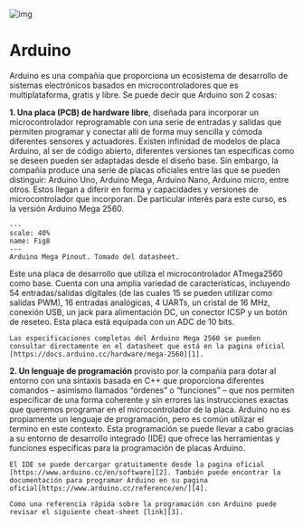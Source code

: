 ![img](../_static/img/arduinoHeader.png) 

# Arduino
Arduino es una compañía que proporciona un ecosistema de desarrollo de sistemas electrónicos basados en microcontroladores que es multiplataforma, gratis y libre. Se puede decir que Arduino son 2 cosas:


**1. Una placa (PCB) de hardware libre**, diseñada para incorporar un microcontrolador reprogramable con una serie de entradas y salidas que permiten programar y conectar allí de forma muy sencilla y cómoda diferentes sensores y actuadores. Existen infinidad de modelos de placa Arduino, al ser de código abierto, diferentes versiones tan específicas como se deseen pueden ser adaptadas desde el diseño base. Sin embargo, la compañía produce una serie de placas oficiales entre las que se pueden distinguir: Arduino Uno, Arduino Mega, Arduino Nano, Arduino micro, entre otros. Estos llegan a diferir en forma y capacidades y versiones de microcontrolador que incorporan. De particular interés para este curso, es la versión Arduino Mega 2560.

```{figure} ../_static/img/Pinout-Mega2560rev3.png
---
scale: 40%
name: Fig8
---
Arduino Mega Pinout. Tomado del datasheet.
```

Este una placa de desarrollo que utiliza el microcontrolador ATmega2560 como base. Cuenta con una amplia variedad de características, incluyendo 54 entradas/salidas digitales (de las cuales 15 se pueden utilizar como salidas PWM), 16 entradas analógicas, 4 UARTs, un cristal de 16 MHz, conexión USB, un jack para alimentación DC, un conector ICSP y un botón de reseteo. Esta placa está equipada con un ADC de 10 bits.

```{admonition} Info
Las especificaciones completas del Arduino Mega 2560 se pueden consultar directamente en el datasheet que está en la pagina oficial [https://docs.arduino.cc/hardware/mega-2560][1].
```

**2. Un lenguaje de programación** provisto por la compañía para dotar al entorno con una sintaxis basada en C++ que proporciona diferentes comandos – asimismo llamados “órdenes” o “funciones” – que nos permiten especificar de una forma coherente y sin errores las instrucciones exactas que queremos programar en el microcontrolador de la placa. Arduino no es propiamente un lenguaje de programación, pero es común utilizar el termino en este contexto. Esta programación se puede llevar a cabo gracias a su entorno de desarrollo integrado (IDE) que ofrece las herramientas y funciones específicas para la programación de placas Arduino.

```{admonition} Info
El IDE se puede dercargar gratuitamente desde la pagina oficial [https://www.arduino.cc/en/software][2]. También puede encontrar la documentación para programar Arduino en su pagina oficial[https://www.arduino.cc/reference/en/][4].
```


```{note} 
Como una referencia rápida sobre la programación con Arduino puede revisar el siguiente cheat-sheet [link][3].
```
[1]: <https://docs.arduino.cc/hardware/mega-2560>
[2]: <https://www.arduino.cc/en/software>
[3]: <https://dtsanfer.files.wordpress.com/2018/07/acordeonarduino.pdf>
[4]: <https://www.arduino.cc/reference/en/>